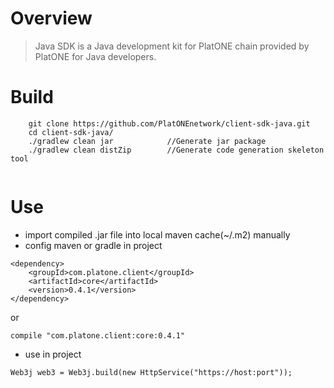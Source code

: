 # Overview
> Java SDK is a Java development kit for PlatONE chain provided by PlatONE for Java developers.

# Build
```
    git clone https://github.com/PlatONEnetwork/client-sdk-java.git
    cd client-sdk-java/
    ./gradlew clean jar            //Generate jar package
	./gradlew clean distZip        //Generate code generation skeleton tool
   
``` 

# Use

* import compiled .jar file into local maven cache(~/.m2) manually
* config maven or gradle in project

```
<dependency>
    <groupId>com.platone.client</groupId>
    <artifactId>core</artifactId>
    <version>0.4.1</version>
</dependency>
```

or

```
compile "com.platone.client:core:0.4.1"
```

* use in project

```
Web3j web3 = Web3j.build(new HttpService("https://host:port"));
```

